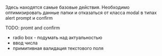Здесь находятся самые базовые действия.
Необходимо оптимизировать данные папки и отказаться от класса modal в типах alert prompt и confirm


TODO:
promt and confirm
- radio box - подумать над актуальностью
- ввод числа
- примитивная валидация текстового поля
